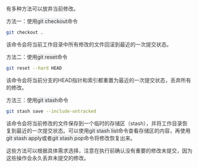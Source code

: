 <font style="color:rgb(51, 51, 51);">有多种方法可以放弃当前修改。</font>

<font style="color:rgb(51, 51, 51);">方法一：使用</font><font style="color:rgb(51, 51, 51);background-color:rgb(237, 238, 240);">git checkout</font><font style="color:rgb(51, 51, 51);">命令</font>

```bash
git checkout .
```

<font style="color:rgb(51, 51, 51);">该命令会将当前工作目录中所有修改的文件回滚到最近的一次提交状态。</font>

<font style="color:rgb(51, 51, 51);">方法二：使用</font><font style="color:rgb(51, 51, 51);background-color:rgb(237, 238, 240);">git reset</font><font style="color:rgb(51, 51, 51);">命令</font>

```bash
git reset --hard HEAD
```

<font style="color:rgb(51, 51, 51);">该命令会将当前分支的HEAD指针和索引都重置为最近的一次提交状态，丢弃所有的修改。</font>

<font style="color:rgb(51, 51, 51);">方法三：使用</font><font style="color:rgb(51, 51, 51);background-color:rgb(237, 238, 240);">git stash</font><font style="color:rgb(51, 51, 51);">命令</font>

```bash
git stash save --include-untracked
```

<font style="color:rgb(51, 51, 51);">该命令会将当前修改的文件保存到一个临时的存储区（stash），并将工作目录恢复到最近的一次提交状态。可以使用</font><font style="color:rgb(51, 51, 51);background-color:rgb(237, 238, 240);">git stash list</font><font style="color:rgb(51, 51, 51);">命令查看存储区的内容，再使用</font><font style="color:rgb(51, 51, 51);background-color:rgb(237, 238, 240);">git stash apply</font><font style="color:rgb(51, 51, 51);">或者</font><font style="color:rgb(51, 51, 51);background-color:rgb(237, 238, 240);">git stash pop</font><font style="color:rgb(51, 51, 51);">命令将修改恢复出来。</font>

<font style="color:rgb(51, 51, 51);">这些方法可以根据具体需求选择，注意在执行前确认没有重要的修改未提交，因为这些操作会永久丢弃未提交的修改。</font>

